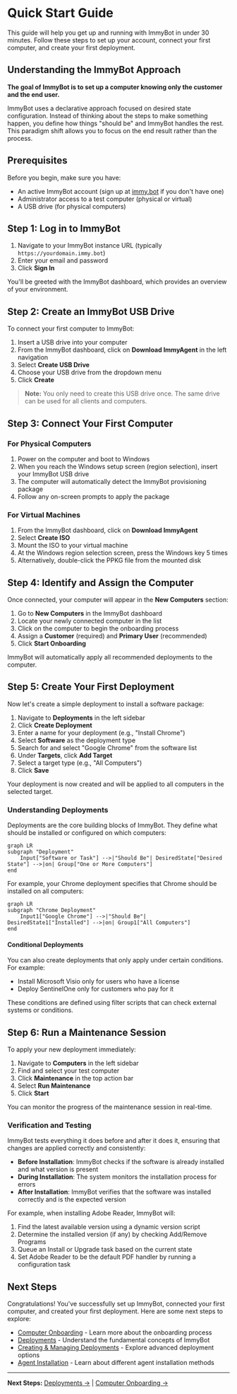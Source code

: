 # Quick Start Guide

This guide will help you get up and running with ImmyBot in under 30 minutes. Follow these steps to set up your account, connect your first computer, and create your first deployment.

## Understanding the ImmyBot Approach

**The goal of ImmyBot is to set up a computer knowing only the customer and the end user.**

ImmyBot uses a declarative approach focused on desired state configuration. Instead of thinking about the steps to make something happen, you define how things "should be" and ImmyBot handles the rest. This paradigm shift allows you to focus on the end result rather than the process.

## Prerequisites

Before you begin, make sure you have:
- An active ImmyBot account (sign up at [immy.bot](https://immy.bot) if you don't have one)
- Administrator access to a test computer (physical or virtual)
- A USB drive (for physical computers)

## Step 1: Log in to ImmyBot

1. Navigate to your ImmyBot instance URL (typically `https://yourdomain.immy.bot`)
2. Enter your email and password
3. Click **Sign In**

You'll be greeted with the ImmyBot dashboard, which provides an overview of your environment.

## Step 2: Create an ImmyBot USB Drive

To connect your first computer to ImmyBot:

1. Insert a USB drive into your computer
2. From the ImmyBot dashboard, click on **Download ImmyAgent** in the left navigation
3. Select **Create USB Drive**
4. Choose your USB drive from the dropdown menu
5. Click **Create**

> **Note:** You only need to create this USB drive once. The same drive can be used for all clients and computers.

## Step 3: Connect Your First Computer

### For Physical Computers

1. Power on the computer and boot to Windows
2. When you reach the Windows setup screen (region selection), insert your ImmyBot USB drive
3. The computer will automatically detect the ImmyBot provisioning package
4. Follow any on-screen prompts to apply the package

### For Virtual Machines

1. From the ImmyBot dashboard, click on **Download ImmyAgent**
2. Select **Create ISO**
3. Mount the ISO to your virtual machine
4. At the Windows region selection screen, press the Windows key 5 times
5. Alternatively, double-click the PPKG file from the mounted disk

## Step 4: Identify and Assign the Computer

Once connected, your computer will appear in the **New Computers** section:

1. Go to **New Computers** in the ImmyBot dashboard
2. Locate your newly connected computer in the list
3. Click on the computer to begin the onboarding process
4. Assign a **Customer** (required) and **Primary User** (recommended)
5. Click **Start Onboarding**

ImmyBot will automatically apply all recommended deployments to the computer.

## Step 5: Create Your First Deployment

Now let's create a simple deployment to install a software package:

1. Navigate to **Deployments** in the left sidebar
2. Click **Create Deployment**
3. Enter a name for your deployment (e.g., "Install Chrome")
4. Select **Software** as the deployment type
5. Search for and select "Google Chrome" from the software list
6. Under **Targets**, click **Add Target**
7. Select a target type (e.g., "All Computers")
8. Click **Save**

Your deployment is now created and will be applied to all computers in the selected target.

### Understanding Deployments

Deployments are the core building blocks of ImmyBot. They define what should be installed or configured on which computers:

```mermaid
graph LR
subgraph "Deployment"
    Input["Software or Task"] -->|"Should Be"| DesiredState["Desired State"] -->|on| Group["One or More Computers"]
end
```

For example, your Chrome deployment specifies that Chrome should be installed on all computers:

```mermaid
graph LR
subgraph "Chrome Deployment"
    Input1["Google Chrome"] -->|"Should Be"| DesiredState1["Installed"] -->|on| Group1["All Computers"]
end
```

#### Conditional Deployments

You can also create deployments that only apply under certain conditions. For example:
- Install Microsoft Visio only for users who have a license
- Deploy SentinelOne only for customers who pay for it

These conditions are defined using filter scripts that can check external systems or conditions.

## Step 6: Run a Maintenance Session

To apply your new deployment immediately:

1. Navigate to **Computers** in the left sidebar
2. Find and select your test computer
3. Click **Maintenance** in the top action bar
4. Select **Run Maintenance**
5. Click **Start**

You can monitor the progress of the maintenance session in real-time.

### Verification and Testing

ImmyBot tests everything it does before and after it does it, ensuring that changes are applied correctly and consistently:

- **Before Installation**: ImmyBot checks if the software is already installed and what version is present
- **During Installation**: The system monitors the installation process for errors
- **After Installation**: ImmyBot verifies that the software was installed correctly and is the expected version

For example, when installing Adobe Reader, ImmyBot will:
1. Find the latest available version using a dynamic version script
2. Determine the installed version (if any) by checking Add/Remove Programs
3. Queue an Install or Upgrade task based on the current state
4. Set Adobe Reader to be the default PDF handler by running a configuration task

## Next Steps

Congratulations! You've successfully set up ImmyBot, connected your first computer, and created your first deployment. Here are some next steps to explore:

- [Computer Onboarding](./computer-onboarding.md) - Learn more about the onboarding process
- [Deployments](./deployments.md) - Understand the fundamental concepts of ImmyBot
- [Creating & Managing Deployments](./creating-managing-deployments.md) - Explore advanced deployment options
- [Agent Installation](./agent-installation.md) - Learn about different agent installation methods

---

**Next Steps:** [Deployments →](./deployments.md) | [Computer Onboarding →](./computer-onboarding.md)
